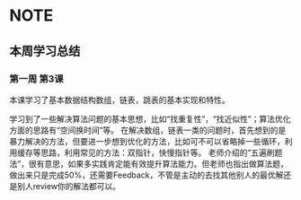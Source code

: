 # NOTE

## 本周学习总结

### 第一周 第3课

本课学习了基本数据结构数组，链表，跳表的基本实现和特性。

学习到了一些解决算法问题的基本思想，比如“找重复性”，“找近似性”；算法优化方面的思路有“空间换时间”等。
在解决数组，链表一类的问题时，首先想到的是暴力解决的方法，但要进一步想到优化的方法，比如可不可以省略掉一些循环，利用缓存等思路，利用常见的方法：双指针，快慢指针等。
老师介绍的“五遍刷题法”，很有意思，如果多实践肯定能有效提升算法能力。但老师也指出做算法题，做出来只是完成50%，还需要Feedback，不管是主动的去找其他别人的最优解还是别人review你的解法都可以。
